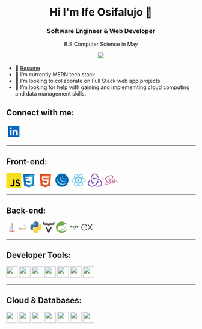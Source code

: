 <h1 align="center"> Hi I'm Ife Osifalujo 👋</h1>

<h3 align="center">Software Engineer & Web Developer</h3>
<p align="center">B.S Computer Science in May</p>

<p align="center"><a href="https://u8views.com/github/osifalujoi1"><img src="https://u8views.com/api/v1/github/profiles/122557631/views/total-count.svg"></a></p>


- 📄 [Resume](https://ifeosifalujoresume.tiiny.site/)
- 🌱 I’m currently MERN tech stack
- 👯 I’m looking to collaborate on Full Stack web app projects
- 🤔 I’m looking for help with gaining and implememting cloud computing and data management skills.

## Connect with me:
<a href="https://www.linkedin.com/in/ife-osifalujo/" target="_blank">
  <img src="https://github.com/osifalujoi1/osifalujoi1/blob/main/linkedin-svgrepo-com.svg" width="40" height="40">
</a>

---

## Front-end:
<img src="https://github.com/osifalujoi1/osifalujoi1/blob/main/icons/javascript-svgrepo-com.svg" width="40" height="40"><img src="https://github.com/osifalujoi1/osifalujoi1/blob/main/icons/css-3-svgrepo-com.svg" width="40" height="40">
<img src="https://github.com/osifalujoi1/osifalujoi1/blob/main/icons/html-5-svgrepo-com.svg" width="40" height="40">
<img src="https://github.com/osifalujoi1/osifalujoi1/blob/main/jquery-svgrepo-com.svg" width="40" height="40">
<img src="https://github.com/osifalujoi1/osifalujoi1/blob/main/icons/react-svgrepo-com.svg" width="40" height="40">
<img src="https://github.com/osifalujoi1/osifalujoi1/blob/main/icons/redux-svgrepo-com.svg" width="40" height="40">
<img src="https://github.com/osifalujoi1/osifalujoi1/blob/main/icons/sass-svgrepo-com.svg" width="40" height="40">

---

## Back-end:
<img src="https://github.com/osifalujoi1/osifalujoi1/blob/main/icons/java-logo-svgrepo-com.svg" width="30" height="30"><img src="https://github.com/osifalujoi1/osifalujoi1/blob/main/icons/mysql-logo-svgrepo-com.svg" width="30" height="30">
<img src="https://github.com/osifalujoi1/osifalujoi1/blob/main/icons/python-svgrepo-com.svg" width="30" height="30">
<img src="https://github.com/osifalujoi1/osifalujoi1/blob/main/icons/vaadin-h-svgrepo-com.svg" width="30" height="30">
<img src="https://github.com/osifalujoi1/osifalujoi1/blob/main/icons/spring-svgrepo-com.svg" width="30" height="30">
<img src="https://github.com/osifalujoi1/osifalujoi1/blob/main/icons/node-js-svgrepo-com.svg" width="30" height="30">
<img src="https://github.com/osifalujoi1/osifalujoi1/blob/main/icons/express-svgrepo-com.svg" width="30" height="30">

---

## Developer Tools:
<img src="" width="30" height="30">
<img src="" width="30" height="30">
<img src="" width="30" height="30">
<img src="" width="30" height="30">
<img src="" width="30" height="30">
<img src="" width="30" height="30">
<img src="" width="30" height="30">

---

## Cloud & Databases:
<img src="" width="30" height="30">
<img src="" width="30" height="30">
<img src="" width="30" height="30">
<img src="" width="30" height="30">
<img src="" width="30" height="30">
<img src="" width="30" height="30">
<img src="" width="30" height="30">

